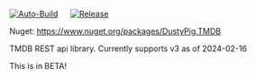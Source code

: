 [![Auto-Build](https://github.com/dustypigtv/DustyPig.TMDB/actions/workflows/auto_build.yml/badge.svg)](https://github.com/dustypigtv/DustyPig.TMDB/actions/workflows/auto_build.yml) &emsp; [![Release](https://github.com/dustypigtv/DustyPig.TMDB/actions/workflows/release.yml/badge.svg)](https://github.com/dustypigtv/DustyPig.TMDB/actions/workflows/release.yml)


Nuget: https://www.nuget.org/packages/DustyPig.TMDB

TMDB REST api library. Currently supports v3 as of 2024-02-16

This is in BETA!
